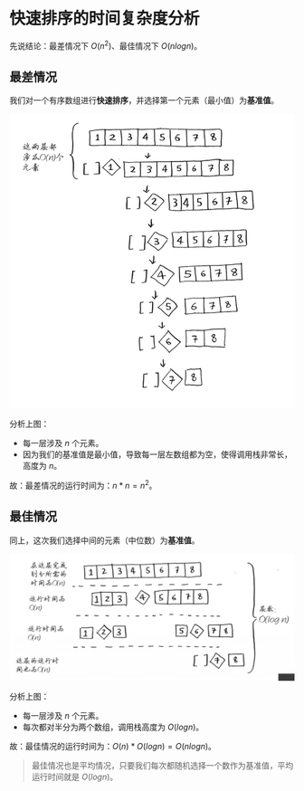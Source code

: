 # 快速排序的时间复杂度分析

先说结论：最差情况下 $O(n^2)$、最佳情况下 $O(nlogn)$。

## 最差情况

我们对一个有序数组进行**快速排序**，并选择第一个元素（最小值）为**基准值**。

![image-20240317171926552](assets/image-20240317171926552.png)

分析上图：

- 每一层涉及 $n$ 个元素。
- 因为我们的基准值是最小值，导致每一层左数组都为空，使得调用栈非常长，高度为 $n$。

故：最差情况的运行时间为：$n * n = n^2$。

## 最佳情况

同上，这次我们选择中间的元素（中位数）为**基准值**。

![image-20240317172539886](assets/image-20240317172539886.png)

分析上图：

- 每一层涉及 $n$ 个元素。
- 每次都对半分为两个数组，调用栈高度为 $O(logn)$。

故：最佳情况的运行时间为：$O(n) * O(logn) = O(nlogn)$。

> 最佳情况也是平均情况，只要我们每次都随机选择一个数作为基准值，平均运行时间就是 $O(logn)$。